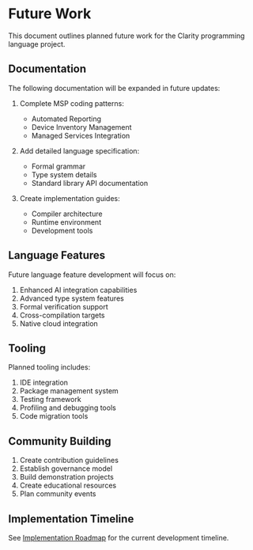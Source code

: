 # Future Work

This document outlines planned future work for the Clarity programming language project.

## Documentation

The following documentation will be expanded in future updates:

1. Complete MSP coding patterns:
   - Automated Reporting
   - Device Inventory Management
   - Managed Services Integration

2. Add detailed language specification:
   - Formal grammar
   - Type system details
   - Standard library API documentation

3. Create implementation guides:
   - Compiler architecture
   - Runtime environment
   - Development tools

## Language Features

Future language feature development will focus on:

1. Enhanced AI integration capabilities
2. Advanced type system features
3. Formal verification support
4. Cross-compilation targets
5. Native cloud integration

## Tooling

Planned tooling includes:

1. IDE integration
2. Package management system
3. Testing framework
4. Profiling and debugging tools
5. Code migration tools

## Community Building

1. Create contribution guidelines
2. Establish governance model
3. Build demonstration projects
4. Create educational resources
5. Plan community events

## Implementation Timeline

See [Implementation Roadmap](docs/implementation/roadmap.md) for the current development timeline.
